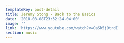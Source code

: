 ```yaml
---
templateKey: post-detail
title: Jeremy Stong - Back to the Basics
date: '2018-08-08T23:32:24-04:00'
image: ''
link: 'https://www.youtube.com/watch?v=OaSk5j9trdI'
section: music
---
```


